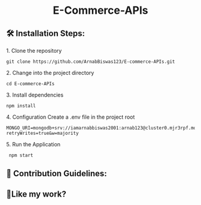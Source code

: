 <h1 align="center" id="title">E-Commerce-APIs</h1>

<h2>🛠️ Installation Steps:</h2>

<p>1. Clone the repository</p>

```
git clone https://github.com/ArnabBiswas123/E-commerce-APIs.git
```

<p>2. Change into the project directory</p>

```
cd E-commerce-APIs
```

<p>3. Install dependencies</p>

```
npm install
```

<p>4. Configuration Create a .env file in the project root</p>

```
MONGO_URI=mongodb+srv://iamarnabbiswas2001:arnab123@cluster0.mjr3rpf.mongodb.net/?retryWrites=true&w=majority
```

<p>5. Run the Application</p>

```
 npm start
```

<h2>🍰 Contribution Guidelines:</h2>

<h2>💖Like my work?</h2>
